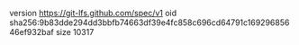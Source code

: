 version https://git-lfs.github.com/spec/v1
oid sha256:9b83dde294dd3bbfb74663df39e4fc858c696cd64791c16929685646ef932baf
size 10317

